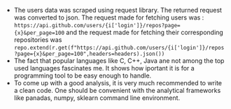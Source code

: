 * The users data was scraped using request library. The returned request was converted to json. The request made for fetching users was : `https://api.github.com/users/{i['login']}/repos?page={x}&per_page=100` and the request made for fetching their corresponding repositories was `repo.extend(r.get(f"https://api.github.com/users/{i['login']}/repos?page={x}&per_page=100",headers=headers).json())
`
* The fact that popular languages like C, C++, Java ane not among the top used languages fascinates me. It shows how iportant it is for a programming tool to be easy enough to handle.
* To come up with a good analysis, it is very much recommended to write a clean code. One should be convenient with the analytical frameworks like panadas, numpy, sklearn command line environment. 
